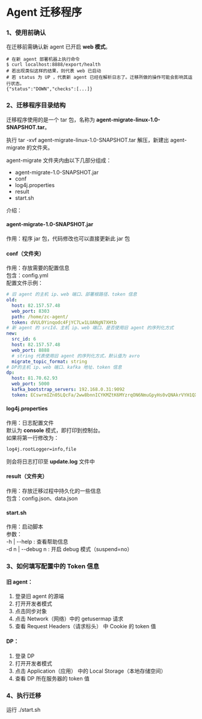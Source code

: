 # Agent 迁移程序
### 1、使用前确认
在迁移前需确认新 agent 已开启 **web 模式**。
```shell
# 在新 agent 部署机器上执行命令
$ curl localhost:8888/export/health
# 若出现类似这样的结果，则代表 web 已启动
# 若 status 为 UP ，代表新 agent 已经在解析日志了。迁移所做的操作可能会影响其运行状态。
{"status":"DOWN","checks":[...]}
```
### 2、迁移程序目录结构
迁移程序使用的是一个 tar 包，名称为 **agent-migrate-linux-1.0-SNAPSHOT.tar**。

执行 tar -xvf agent-migrate-linux-1.0-SNAPSHOT.tar 解压，新建出 agent-migrate 的文件夹。

agent-migrate 文件夹内由以下几部分组成：
- agent-migrate-1.0-SNAPSHOT.jar
- conf
- log4j.properties
- result
- start.sh

介绍：
#### agent-migrate-1.0-SNAPSHOT.jar
作用：程序 jar 包，代码修改也可以直接更新此 jar 包
#### conf（文件夹）
作用：存放需要的配置信息<br>
包含：config.yml<br>
配置文件示例：
```yaml
# 旧 agent 的主机 ip、web 端口、部署根路径、token 信息
old:
  host: 82.157.57.48
  web_port: 8303
  path: /home/zc-agent/
  token: dVUL0Yinqodc4FjYC7Lw1LUANgN7XHtb
# 新 agent 的 srcId、主机 ip、web 端口、是否使用旧 agent 的序列化方式
new:
  src_id: 6
  host: 82.157.57.48
  web_port: 8888
  # string 代表使用旧 agent 的序列化方式，默认值为 avro
  migrate_topic_format: string
# DP的主机 ip、web 端口、kafka 地址、token 信息
dp:
  host: 81.70.62.93
  web_port: 5000
  kafka_bootstrap_servers: 192.168.0.31:9092
  token: ECswrmIZn05LQcFa/2ww8bnnICYKMZtK6MYzrqON6NmuGpyHs0vQNAkrVYH1QX+1
```
#### log4j.properties
作用：日志配置文件<br>
默认为 **console** 模式，即打印到控制台。<br>
如果将第一行修改为：
``` sh
log4j.rootLogger=info,file
```
则会将日志打印至 **update.log** 文件中
#### result（文件夹）
作用：存放迁移过程中持久化的一些信息<br>
包含：config.json、data.json
#### start.sh
作用：启动脚本<br>
参数：<br>
-h | --help : 查看帮助信息<br>
-d n | --debug n : 开启 debug 模式（suspend=no）
### 3、如何填写配置中的 Token 信息
#### 旧 agent：
1. 登录旧 agent 的源端
2. 打开开发者模式
3. 点击同步对象
4. 点击 Network（网络）中的 getusermap 请求
5. 查看 Request Headers（请求标头） 中 Cookie 的 token 值
#### DP：
1. 登录 DP
2. 打开开发者模式
3. 点击 Application（应用） 中的 Local Storage（本地存储空间）
4. 查看 DP 所在服务器的 token 值
### 4、执行迁移
运行 ./start.sh 